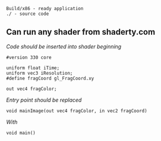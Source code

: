```
Build/x86 - ready application
./ - source code
```

Can run any shader from shaderty.com
------------------------------------

_Code should be inserted into shader beginning_
```
#version 330 core

uniform float iTime;
uniform vec3 iResolution;
#define fragCoord gl_FragCoord.xy

out vec4 fragColor;
```

_Entry point should be replaced_
```
void mainImage(out vec4 fragColor, in vec2 fragCoord)
```
_With_
```
void main()
```